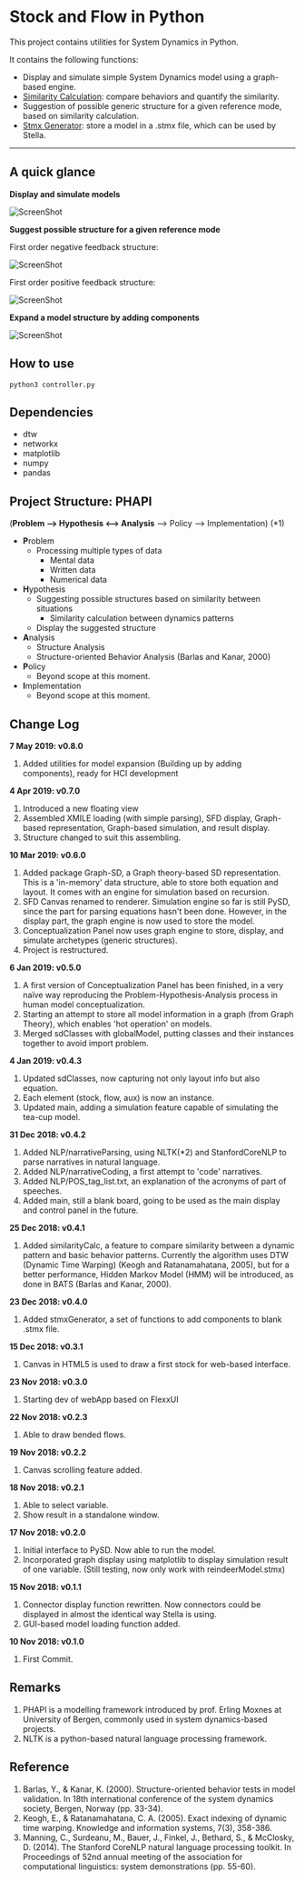 # Stock and Flow in Python

This project contains utilities for System Dynamics in Python.

It contains the following functions:

- Display and simulate simple System Dynamics model using a graph-based engine.
- [Similarity Calculation](StockAndFlowInPython/behaviour_utilities/readme.md): compare behaviors and quantify the similarity.
- Suggestion of possible generic structure for a given reference mode, based on similarity calculation.
- [Stmx Generator](StockAndFlowInPython/stmx_generator/readme.md): store a model in a .stmx file, which can be used by Stella.

---

## A quick glance

**Display and simulate models**

![ScreenShot](./screenshots/screenShot_11.png)

**Suggest possible structure for a given reference mode**

First order negative feedback structure:

![ScreenShot](screenshots/screenShot_09.png)

First order positive feedback structure:

![ScreenShot](screenshots/screenShot_10.png)

**Expand a model structure by adding components**

![ScreenShot](./screenshots/screenShot_12.png)

## How to use

```
python3 controller.py
```

## Dependencies

- dtw
- networkx
- matplotlib
- numpy
- pandas

## Project Structure: PHAPI

(**Problem --> Hypothesis <--> Analysis** --> Policy --> Implementation) (*1)

- **P**roblem
    - Processing multiple types of data
        - Mental data
        - Written data
        - Numerical data
- **H**ypothesis
    - Suggesting possible structures based on similarity between situations
        - Similarity calculation between dynamics patterns
    - Display the suggested structure
- **A**nalysis
    - Structure Analysis
    - Structure-oriented Behavior Analysis (Barlas and Kanar, 2000)
- **P**olicy
    - Beyond scope at this moment.
- **I**mplementation
    - Beyond scope at this moment.
    
## Change Log

**7 May 2019: v0.8.0**

1. Added utilities for model expansion (Building up by adding components), ready for HCI development

**4 Apr 2019: v0.7.0**

1. Introduced a new floating view
2. Assembled XMILE loading (with simple parsing), SFD display, Graph-based representation, Graph-based simulation, and result display.
3. Structure changed to suit this assembling.

**10 Mar 2019: v0.6.0**

1. Added package Graph-SD, a Graph theory-based SD representation. This is a 'in-memory' data structure, able to store both equation and layout. It comes with an engine for simulation based on recursion.
2. SFD Canvas renamed to renderer. Simulation engine so far is still PySD, since the part for parsing equations hasn't been done. However, in the display part, the graph engine is now used to store the model.
3. Conceptualization Panel now uses graph engine to store, display, and simulate archetypes (generic structures).
4. Project is restructured.

**6 Jan 2019: v0.5.0**

1.  A first version of Conceptualization Panel has been finished, in a very naïve way reproducing the Problem-Hypothesis-Analysis process in human model conceptualization.
2.  Starting an attempt to store all model information in a graph (from Graph Theory), which enables 'hot operation' on models.
3.  Merged sdClasses with globalModel, putting classes and their instances together to avoid import problem.

**4 Jan 2019: v0.4.3**

1.  Updated sdClasses, now capturing not only layout info but also equation.
2.  Each element (stock, flow, aux) is now an instance.
3.  Updated main, adding a simulation feature capable of simulating the tea-cup model.

**31 Dec 2018: v0.4.2**

1.  Added NLP/narrativeParsing, using NLTK(*2) and StanfordCoreNLP to parse narratives in natural language.
2.  Added NLP/narrativeCoding, a first attempt to 'code' narratives.
3.  Added NLP/POS_tag_list.txt, an explanation of the acronyms of part of speeches.
4.  Added main, still a blank board, going to be used as the main display and control panel in the future.

**25 Dec 2018: v0.4.1**

1.  Added similarityCalc, a feature to compare similarity between a dynamic pattern and basic behavior patterns. Currently the algorithm uses DTW (Dynamic Time Warping) (Keogh and Ratanamahatana, 2005), but for a better performance, Hidden Markov Model (HMM) will be introduced, as done in BATS (Barlas and Kanar, 2000).

**23 Dec 2018: v0.4.0**

1.  Added stmxGenerator, a set of functions to add components to blank .stmx file.

**15 Dec 2018: v0.3.1**

1.  Canvas in HTML5 is used to draw a first stock for web-based interface.

**23 Nov 2018: v0.3.0**

1.  Starting dev of webApp based on FlexxUI

**22 Nov 2018: v0.2.3**

1.  Able to draw bended flows.

**19 Nov 2018: v0.2.2**

1.  Canvas scrolling feature added.

**18 Nov 2018: v0.2.1**

1.  Able to select variable.
2.  Show result in a standalone window.

**17 Nov 2018: v0.2.0**

1.  Initial interface to PySD. Now able to run the model.
2.  Incorporated graph display using matplotlib to display simulation result of one variable. (Still testing, now only work with reindeerModel.stmx)

**15 Nov 2018: v0.1.1**

1.  Connector display function rewritten. Now connectors could be displayed in almost the identical way Stella is using.
2.  GUI-based model loading function added.

**10 Nov 2018: v0.1.0**
1.  First Commit.

## Remarks
1. PHAPI is a modelling framework introduced by prof. Erling Moxnes at University of Bergen, commonly used in system dynamics-based projects.
2. NLTK is a python-based natural language processing framework.

## Reference
1. Barlas, Y., & Kanar, K. (2000). Structure-oriented behavior tests in model validation. In 18th international conference of the system dynamics society, Bergen, Norway (pp. 33-34).
2. Keogh, E., & Ratanamahatana, C. A. (2005). Exact indexing of dynamic time warping. Knowledge and information systems, 7(3), 358-386.
3. Manning, C., Surdeanu, M., Bauer, J., Finkel, J., Bethard, S., & McClosky, D. (2014). The Stanford CoreNLP natural language processing toolkit. In Proceedings of 52nd annual meeting of the association for computational linguistics: system demonstrations (pp. 55-60).
